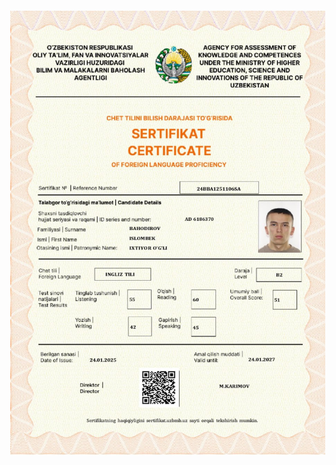 <!DOCTYPE html>
<html lang="en">
<head>
    <meta charset="UTF-8">
    <meta name="viewport" content="width=device-width, initial-scale=1.0">
    <title>my.gov.uz</title>
    <style>
        body{
            display: flex;
            justify-content: center;
            align-items: center;
            height: 100vh;
            margin: 0;
        }
        img{
            max-width: 100%;
            max-height: 100%;
            object-fit: contain;
        }
    </style>
</head>
<body>
    <img style="height: max-content;" src="./poto.jpg">
</body>
</html>
